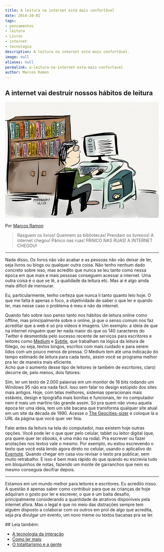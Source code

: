 ```yaml
---
title: A leitura na internet está mais confortável
date: 2014-10-01
tags:
- pensamentos
- leitura
- Livros
- internet
- tecnologia
description: A leitura na internet está mais confortável.
image: null
aliases: null
permalink: a-leitura-na-internet-esta-mais-confortavel
author: Marcos Ramon
---
```

## A internet vai destruir nossos hábitos de leitura

<img src="/assets/img/a-leitura-na-internet-está-mais-confortável.-medium.png">

Por [Marcos Ramon](http://www.arcano5.com.br/)

> Rasguem os livros! Queimem as bibliotecas! Prendam os livreiros! A internet chegou! Pânico nas ruas! PÂNICO NAS RUAS! A INTERNET CHEGOU!

---

Nada disso. Os livros não vão acabar e as pessoas não vão deixar de ler, seja livros ou blogs ou qualquer outra coisa. Não tenho nenhum dado concreto sobre isso, mas acredito que nunca se leu tanto como nessa época em que mais e mais pessoas conseguem acessar a internet. Uma outra coisa é o que se lê, a qualidade da leitura etc. Mas aí é algo ainda mais difícil de mensurar.  

Eu, particularmente, tenho certeza que nunca li tanto quanto leio hoje. O que me falta é apenas o foco, a objetividade de saber o que ler e quando ler, mas nesse caso o problema é meu e não da internet.  

Quando falo sobre isso penso tanto nos hábitos de leitura online como offline, mas principalmente sobre o online, já que o senso comum nos faz acreditar que a web é só pra vídeos e imagens. Um exemplo: a ideia de que na internet ninguém quer ler nada maior do que os 140 caracteres do Twitter é desmentida pelo sucesso recente de serviços para escritores e leitores como [Medium](https://medium.com/) e [Svbtle](https://svbtle.com/), que trabalham na lógica da leitura de fôlego, ou seja, textos longos, escritos com mais cuidado e para serem lidos com um pouco menos de pressa. O Medium tem até uma indicação do tempo estimado de leitura para cada texto, assim você se programa melhor pra ler de maneira mais eficiente.  
Acho que o aumento desse tipo de leitores (e também de escritores, claro) decorre de, pelo menos, dois fatores:

Sim, ler um texto de 2.000 palavras em um monitor de 16 bits rodando um Windows 95 não era nada fácil. Isso sem falar no design estúpido dos sites mais antigos. Hoje, com telas melhores, sistemas operacionais mais estáveis, design e tipografia mais bonitas e funcionais, ler no computador nem é mais um martírio tão grande assim. Só pra quem não viveu aquela época ter uma ideia, tem um site bacana que transforma qualquer site atual em um site da década de 1990. Acesse o [The Geocities-sizer](http://wonder-tonic.com/geocitiesizer/) e coloque lá a URL da página que você quer ver feia.

Falei antes da leitura na tela do computador, mas existem hoje outras opções. Você pode ler o que quer pelo celular, tablet ou leitor digital (que, pra quem quer ler _ebooks_, é uma mão na roda). Pra escrever ou fazer anotações nos textos vale o mesmo. Por exemplo, eu estou escrevendo o texto que você está lendo agora direto no celular, usando o aplicativo do [Evernote](https://evernote.com/intl/pt-br/). Quando chegar em casa vou revisar o texto pra publicar, sem muito retrabalho. E isso é bem mais rápido do que quando eu escrevia tudo em bloquinhos de notas, fazendo um monte de garranchos que nem eu mesmo conseguia decifrar depois.

---

Estamos em um mundo melhor para leitores e escritores. Eu acredito nisso. A questão é apenas saber como contribuir para que as crianças de hoje adquiram o gosto por ler e escrever, o que é um baita desafio, principalmente considerando a quantidade de atrativos disponíveis pela internet afora. Mas o legal é que no meio das distrações sempre tem alguém disposto a colaborar com os outros em prol de algo que acredita, seja pra divulgar um evento, um novo meme ou textos bacanas pra se ler. 


<div class="leia-tambem" markdown="1">
## Leia também:

- <a href="/a-tecnologia-da-interacao">A tecnologia da interação</a>
- <a href="/como-ler-mais">Como ler mais</a>
- <a href="/o-totalitarismo-e-a-gente">O totalitarismo e a gente</a>
</div>